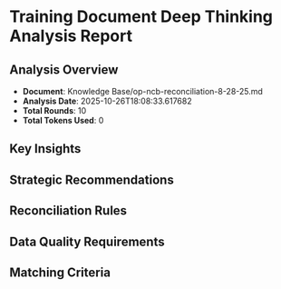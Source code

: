 
# Training Document Deep Thinking Analysis Report

## Analysis Overview
- **Document**: Knowledge Base/op-ncb-reconciliation-8-28-25.md
- **Analysis Date**: 2025-10-26T18:08:33.617682
- **Total Rounds**: 10
- **Total Tokens Used**: 0

## Key Insights

## Strategic Recommendations

## Reconciliation Rules

## Data Quality Requirements

## Matching Criteria
